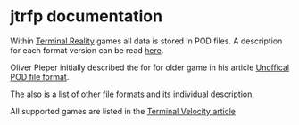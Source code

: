 # jtrfp documentation

Within [Terminal Reality](TerminalReality.md) games all data is stored in POD files. A description for each format version can be read [here](PodFormatReference.md).

Oliver Pieper initially described the for for older game in his article [Unoffical POD file format](UnofficialPodFileFormat.md).

The also is a list of other [file formats](FileFormats.md) and its individual description.

All supported games are listed in the [Terminal Velocity article](TerminalVelocity.md)